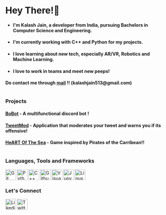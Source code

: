 # Hey There!👋

- <h4>I'm <strong>Kalash Jain</strong>, a developer from India, pursuing <strong>Bachelors in Computer Science and Engineering</strong>.</h4>
- <h4>I'm currently working with <strong>C++ and Python</strong> for my projects. </h4>
- <h4>I love learning about new tech, especially <strong>AR/VR, Robotics and Machine Learning.</strong></h4>
- <h4>I love to work in teams and meet new peeps!</h4>
<h4><strong>Do contact me through <a href = "https://mail.google.com/mail/?view=cm&fs=1&tf=1&to=kalashjain513@gmail.com">mail</a> !! (kalashjain513@gmail.com)</strong></h4>

#

### Projects
<h4><a href = "https://github.com/kalashjain23/BoBot">BoBot</a> - A multifunctional discord bot !</h4>
<h4><a href = "https://github.com/kalashjain23/TweetMod">TweetMod</a> - Application that moderates your tweet and warns you if its offensive!</h4>
<h4><a href = "https://github.com/kalashjain23/HeART-of-the-Sea">HeART Of The Sea</a> - Game inspired by Pirates of the Carribean!!</h4>


#

### Languages, Tools and Frameworks
[<img align = "left" alt = "Git" width = "33px" src = "https://img.icons8.com/color/344/git.png" />][git]
[<img align = "left" alt = "Python" width = "33px" src = "https://cdn-icons-png.flaticon.com/512/5968/5968350.png" />][python]
[<img align = "left" alt = "C++" width = "33px" src = "https://cdn-icons-png.flaticon.com/512/6132/6132222.png" />][cpp]
[<img align = "left" alt = "Github" width = "33px" src = "https://cdn-icons-png.flaticon.com/512/1051/1051275.png" />][github]
[<img align = "left" alt = "Visual Studio Code" width = "33px" src = "https://img.icons8.com/fluency/344/visual-studio-code-2019.png" />][vscode]
[<img align = "left" alt = "Jupyter Notebook" width = "33px" src = "https://cdn.icon-icons.com/icons2/2667/PNG/512/jupyter_app_icon_161280.png" />][jupyter]
[<img align = "left" alt = "Linux" width = "33px" src = "https://img.icons8.com/color/344/linux--v1.png" />][linux]<br>

[git]: https://img.icons8.com/color/344/git.png
[python]: https://cdn-icons-png.flaticon.com/512/5968/5968350.png
[cpp]: https://cdn-icons-png.flaticon.com/512/6132/6132222.png
[github]: https://cdn-icons-png.flaticon.com/512/1051/1051275.png
[vscode]: https://img.icons8.com/fluency/344/visual-studio-code-2019.png
[linux]: https://img.icons8.com/color/344/linux--v1.png
[jupyter]: https://cdn.icon-icons.com/icons2/2667/PNG/512/jupyter_app_icon_161280.png

#

### Let's Connect
[<img align = "left" alt = "Likedin" width = "33px" src = "https://cdn-icons-png.flaticon.com/512/174/174857.png" />][linkedin]
[<img align = "left" alt = "Twitter" width = "33px" src = "https://cdn-icons-png.flaticon.com/512/733/733579.png" />][twitter]<br/>

[linkedin]: https://www.linkedin.com/in/kalash-jain-b16994241/
[twitter]: https://twitter.com/_kalashjain_

